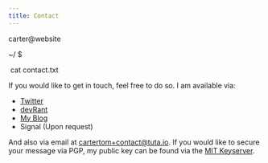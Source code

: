 ```yaml
---
title: Contact
---
```


<div class="term"><p class="term-user">carter@website</p> <p class="term-path">~/&nbsp;$</p>&nbsp;cat&nbsp;contact.txt</div>

If you would like to get in touch, feel free to do so. I am available via:
 - [Twitter](https://twitter.com/hyperliskdev)
 - [devRant](https://devrant.com/users/hyperlisk)
 - [My Blog](/blog)
 - Signal (Upon request)
  
And also via email at [cartertom+contact@tuta.io](mailto:cartertom+contact@tuta.io). If you would like to secure your message via PGP, my public key can be found via the [MIT Keyserver](https://pgp.mit.edu/pks/lookup?op=get&search=0x0CFE4931C884E300).
